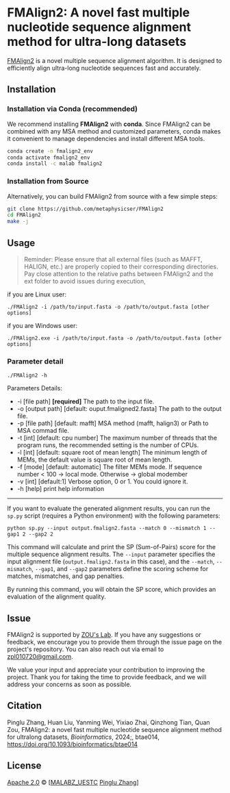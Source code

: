 # FMAlign2: A novel fast multiple nucleotide sequence alignment method for ultra-long datasets

[FMAlign2](https://academic.oup.com/bioinformatics/advance-article/doi/10.1093/bioinformatics/btae014/7515251?searchresult=1) is a novel multiple sequence alignment algorithm. It is designed to efficiently align ultra-long nucleotide sequences fast and accurately.

## Installation

### Installation via Conda (recommended)

We recommend installing **FMAlign2** with **conda**.
Since FMAlign2 can be combined with any MSA method and customized parameters, conda makes it convenient to manage dependencies and install different MSA tools.

```bash
conda create -n fmalign2_env
conda activate fmalign2_env
conda install -c malab fmalign2
```

### Installation from Source

Alternatively, you can build FMAlign2 from source with a few simple steps:

```bash
git clone https://github.com/metaphysicser/FMAlign2
cd FMAlign2
make -j
```



## Usage

> Reminder: Please ensure that all external files (such as MAFFT, HALIGN, etc.) are properly copied to their corresponding directories. Pay close attention to the relative paths between FMAlign2 and the ext folder to avoid issues during execution,

if you are Linux user:

   ```shell
   ./FMAlign2 -i /path/to/input.fasta -o /path/to/output.fasta [other options]
   ```

if you are Windows user:

   ```shell
   ./FMAlign2.exe -i /path/to/input.fasta -o /path/to/output.fasta [other options]
   ```
### Parameter detail

 ~~~
 ./FMAlign2 -h
 ~~~

  Parameters Details:

   - -i [file path] **[required]** The path to the input file.
   - -o [output path] [default: ouput.fmaligned2.fasta] The path to the output file.
   - -p [file path] [default: mafft] MSA method (mafft, halign3) or Path to MSA commad file.
   - -t [int] [default: cpu number]  The maximum number of threads that the program runs, the recommended setting is the number of CPUs.
   - -l [int] [default: square root of mean length] The minimum length of MEMs, the default value is square root of mean length.
   - -f [mode] [default: automatic] The filter MEMs mode. If sequence number < 100 → local mode. Otherwise → global modember
   - -v [int] [default:1] Verbose option, 0 or 1. You could ignore it.
   - -h [help] print help information

-----


If you want to evaluate the generated alignment results, you can run the `sp.py` script (requires a Python environment) with the following parameters:

```shell
python sp.py --input output.fmalign2.fasta --match 0 --mismatch 1 --gap1 2 --gap2 2
```

This command will calculate and print the SP (Sum-of-Pairs) score for the multiple sequence alignment results. The `--input` parameter specifies the input alignment file (`output.fmalign2.fasta` in this case), and the `--match`, `--mismatch`, `--gap1`, and `--gap2` parameters define the scoring scheme for matches, mismatches, and gap penalties.

By running this command, you will obtain the SP score, which provides an evaluation of the alignment quality.


## Issue

FMAlign2 is supported by [ZOU's Lab](https://github.com/malabz). If you have any suggestions or feedback, we encourage you to provide them through the issue page on the project's repository. You can also reach out via email to zpl010720@gmail.com.

We value your input and appreciate your contribution to improving the project. Thank you for taking the time to provide feedback, and we will address your concerns as soon as possible.


## Citation

Pinglu Zhang, Huan Liu, Yanming Wei, Yixiao Zhai, Qinzhong Tian, Quan Zou, FMAlign2: a novel fast multiple nucleotide sequence alignment method for ultralong datasets, *Bioinformatics*, 2024;, btae014, https://doi.org/10.1093/bioinformatics/btae014

## License

[Apache 2.0](https://github.com/metaphysicser/FMAlign2/blob/master/LICENSE) © [[MALABZ_UESTC](https://github.com/malabz) [Pinglu Zhang](https://github.com/metaphysicser)]
